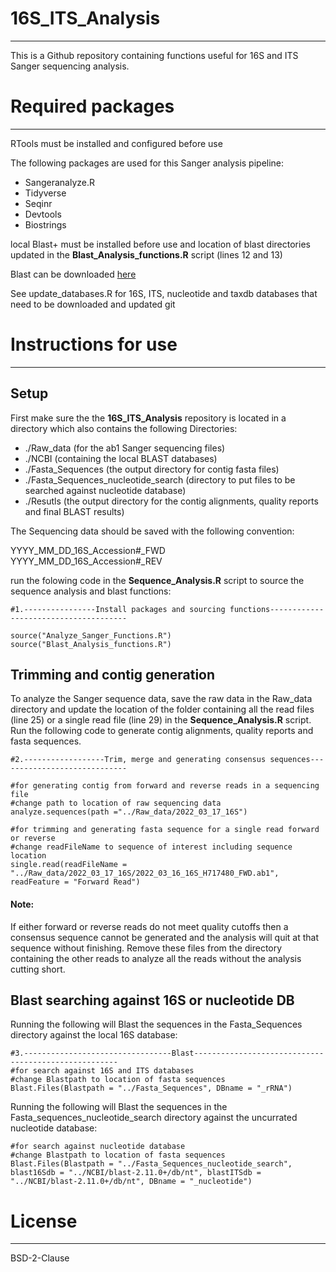 # 16S_ITS_Analysis
<hr />

This is a Github repository containing functions useful for 16S and ITS Sanger sequencing analysis.

# Required packages
<hr />

RTools must be installed and configured before use

The following packages are used for this Sanger analysis pipeline:
	
- Sangeranalyze.R	
- Tidyverse
- Seqinr
- Devtools
- Biostrings
 
local Blast+ must be installed before use and location of blast directories updated in the **Blast_Analysis_functions.R** script (lines 12 and 13)

Blast can be downloaded [here](https://ftp.ncbi.nlm.nih.gov/blast/executables/blast+/LATEST/)

See update_databases.R for 16S, ITS, nucleotide and taxdb databases that need to be downloaded and updated
git
# Instructions for use
<hr />

## Setup
First make sure the the **16S_ITS_Analysis** repository is located in a directory which also contains the following Directories:

- ./Raw_data (for the ab1 Sanger sequencing files)
- ./NCBI (containing the local BLAST databases)
- ./Fasta_Sequences (the output directory for contig fasta files)
- ./Fasta_Sequences_nucleotide_search (directory to put files to be searched against nucleotide database)
- ./Resutls (the output directory for the contig alignments, quality reports and final BLAST results)

The Sequencing data should be saved with the following convention:

 YYYY_MM_DD_16S_Accession#_FWD<br/>
 YYYY_MM_DD_16S_Accession#_REV

run the folowing code in the **Sequence_Analysis.R** script to source the sequence analysis and blast functions:


```
#1.----------------Install packages and sourcing functions--------------------------------------

source("Analyze_Sanger_Functions.R")
source("Blast_Analysis_functions.R")
```

## Trimming and contig generation
To analyze the Sanger sequence data, save the raw data in the Raw_data directory and update the location of the folder containing all the read files (line 25) or a single read file (line 29) in the **Sequence_Analysis.R** script.<br/>
Run the following code to generate contig alignments, quality reports and fasta sequences.

```
#2.------------------Trim, merge and generating consensus sequences-----------------------------

#for generating contig from forward and reverse reads in a sequencing file
#change path to location of raw sequencing data
analyze.sequences(path ="../Raw_data/2022_03_17_16S")

#for trimming and generating fasta sequence for a single read forward or reverse
#change readFileName to sequence of interest including sequence location
single.read(readFileName = "../Raw_data/2022_03_17_16S/2022_03_16_16S_H717480_FWD.ab1", readFeature = "Forward Read")
```
#### **Note:** 
If either forward or reverse reads do not meet quality cutoffs then a consensus sequence cannot be generated and the analysis will quit at that sequence without finishing. Remove these files from the directory containing the other reads to analyze all the reads without the analysis cutting short.

## Blast searching against 16S or nucleotide DB
Running the following will Blast the sequences in the Fasta_Sequences directory against the local 16S database:

```
#3.---------------------------------Blast-----------------------------------------------------
#for search against 16S and ITS databases
#change Blastpath to location of fasta sequences
Blast.Files(Blastpath = "../Fasta_Sequences", DBname = "_rRNA")

```

Running the following will Blast the sequences in the Fasta_sequences_nucleotide_search directory against the uncurrated nucleotide database:

```
#for search against nucleotide database
#change Blastpath to location of fasta sequences
Blast.Files(Blastpath = "../Fasta_Sequences_nucleotide_search", blast16Sdb = "../NCBI/blast-2.11.0+/db/nt", blastITSdb = "../NCBI/blast-2.11.0+/db/nt", DBname = "_nucleotide")

```

# License
<hr />

BSD-2-Clause